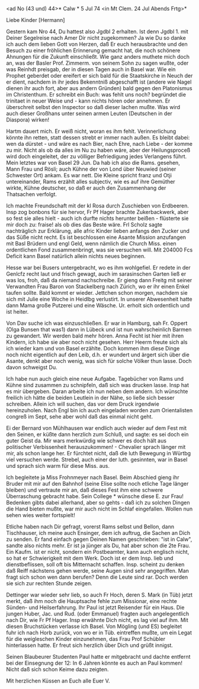 <ad No (43 und) 44>* Calw <Sonntag>* 5 Jul 74
 <in Mt Clem. 24 Jul Abends Frtg>*

Liebe Kinder [Hermann]

Gestern kam Nro 44, Du hattest also Jgdbl 2 erhalten. Ist denn Jgdbl 1. mit Deiner Segelreise nach Amer Dir nicht zugekommen? Ja wie Du so danke ich auch dem lieben Gott von Herzen, daß Er euch herausbrachte und den Besuch zu einer fröhlichen Erinnerung gemacht hat, die noch schönere Ahnungen für die Zukunft einschließt. Wie ganz anders muthete mich doch an, was der Basler Prof. Zimmerm. von seinem Sohn zu sagen wußte, oder was Reinhdt preisgab, der in diesen Tagen auch in Basel war. Wie ein Prophet geberdet oder ereifert er sich bald für die Staatskirche in Neuch der er dient, nachdem in ihr jedes Bekenntniß abgeschafft ist (andere wie Nagel dienen ihr auch fort, aber aus andern Gründen) bald gegen den Platonismus im Christenthum. Er schreibt ein Buch: was fehlt uns noch? begründet die trinitaet in neuer Weise und - kann nichts hören oder annehmen. Er überschreit selbst den Inspector so daß dieser lachen mußte. Was wird auch dieser Großhans unter seinen armen Leuten (Deutschen in der Diaspora) wirken!

Hartm dauert mich. Er weiß nicht, woran es ihm fehlt. Verinnerlichung könnte ihn retten, statt dessen strebt er immer nach außen. Es bleibt dabei: wen da dürstet - und wäre es nach Bier, nach Ehre, nach Liebe - der komme zu mir. Nicht als ob da alles im Nu zu haben wäre, aber der Heilungsproceß wird doch eingeleitet, der zu völliger Befriedigung jedes Verlangens führt. 
Mein letztes war von Basel 29 Jun. Da hab ich also die Rams. gesehen, Mann Frau und Rösli; auch Kühne der von Lond über Neuwied (seiner Schwester Ort) ankam. Es war nett. Die Kleine spricht franz und Otji untereinander, Rams erzählt alles subjectiv, wie es auf ihre Gemüther wirkte, Kühne deutscher, so daß er auch den Zusammenhang der Thatsachen verfolgt.

Ich machte Freundschaft mit der kl Rosa durch Zuschieben von Erdbeeren. Insp zog bonbons für sie hervor, Fr Pf Hager brachte Zukerbackwerk, aber so fest sie alles hielt - auch ich durfte nichts herunter beißen - flüsterte sie mir doch zu: fraise! als ob dies das Beste wäre. Frl Scholz sagte nachträglich zur Erklärung, alle afric Kinder lieben anfangs den Zucker und das Süße nicht recht. Es ist beschlossen eine Asante Mission anzufangen mit Basl Brüdern und engl Geld, wenn nämlich die Church Miss. einen ordentlichen Fond zusammenbringt, was sie versuchen will. Mit 204000 Fcs Deficit kann Basel natürlich allein nichts neues beginnen.

Hesse war bei Busers untergebracht, wo es ihm wohlgefiel. Er redete in der Genlcfz recht laut und frisch gewagt, auch im sarasinschen Garten ließ er was los, froh, daß da niemand nachschreibe. Er gieng dann Freitg mit seiner Verwandten Frau Baron von Stackelberg nach Zürich, wo er ihr einen Enkel taufen sollte. Bald kommt er wieder. Jettchen schon morgen, nachdem sie sich mit Julie eine Woche in Heidlbg verlustirt. In unserer Abwesenheit hatte dann Mama große Putzerei und eine Wäsche. Ur. erholt sich ordentlich und ist heiter.

Von Dav suche ich was einzuschließen. Er war in Hamburg, sah Fr. Oppert (Olga Bunsen that was1) dann in Lübeck und ist nun wahrscheinlich Barmen zu gewandert. Wir werden bald mehr hören. Anna Fecht ist hier mit ihren Kindern, ich habe sie aber noch nicht gesehen. Herr Heerm freute sich als ich wieder kam und von Basel erzählte. Doch kommen ihm diese Dinge noch nicht eigentlich auf den Leib, d.h. er wundert und ärgert sich über die Asante, denkt aber noch wenig, was sich für solche Völker thun lasse. Doch davon schweigst Du.

Ich habe nun auch gleich eine neue Aufgabe. Tagebücher von Rams und Kühne sind zusammen zu schnipfeln, daß sich was drucken lasse. Insp hat es mir übergeben. Daran arbeite ich nun neben dem andern. Ich wünschte freilich ich hätte die beiden Leutlein in der Nähe, so ließe sich besser schreiben. Allein ich will suchen, das vor dem Druck irgendwie hereinzuholen. Nach Engl bin ich auch eingeladen worden zum Orientalisten congreß im Sept, sehe aber wohl daß das einmal nicht geht.

Ei der Bernard von Mühlhausen war endlich auch wieder auf dem Fest mit den Seinen, er küßte dann herzlich zum Schluß, und sagte: es sei doch ein guter Geist da. Mir wars merkwürdig wie schwer es doch hält aus politischer Verbissenheit herauszukommen! - Chevalier sprach länger mit mir, als schon lange her. Er fürchtet nicht, daß die luth Bewegung in Würtbg viel versuchen werde. Strebel, auch einer der luth. gesinnten, war in Basel und sprach sich warm für diese Miss. aus.

Ich begleitete ja Miss Frohnmeyer nach Basel. Beim Abschied gieng ihr Bruder mit mir auf den Bahnhof (seine Elise sollte noch etliche Tage länger bleiben) und vertraute mir an, daß dieses Fest ihm eine schwere Überraschung gebracht habe. Sein College <Walker>* wünsche diese E. zur Frau! Bedenken gibts dabei allerhand, aber so gehts - daß ich zu solchen Dingen die Hand bieten mußte, war mir auch nicht im Schlaf eingefallen. Wollen nun sehen wies weiter fortspielt!

Etliche haben nach Dir gefragt, vorerst Rams selbst und Bellon, dann Tischhauser, ich meine auch Ensinger, dem ich auftrug, die Sachen an Dich zu senden. Er fand einfach gegen Deinen Namen geschrieben: "ist in Calw", sandte also nichts mehr. Er ist ja jünger als Du, hat aber schon die 2te Frau. Ein Kaufm. ist er nicht, sondern ein Postbeamter, kann auch englisch nicht, so hat er Schwierigkeit mit dem Werk. Doch ist er dem Insp. lieb und dienstbeflissen, soll oft bis Mitternacht schaffen. Insp. scheint zu denken daß Reiff nächstens gehen werde, seine Augen sind sehr angegriffen. Man fragt sich schon wen dann berufen? Denn die Leute sind rar. Doch werden sie sich zur rechten Stunde zeigen.

Dettinger war wieder sehr lieb, so auch Fr Hoch, deren S. Mark (in Tüb) jetzt merkt, daß ihm noch die Hauptsache fehle zum Missionar, eine rechte Sünden- und Heilserfahrung. Ihr Paul ist jetzt Reisender für ein Haus. Die jungen Huber, Jac. und Rud. (oder Emmanuel) fragten auch angelegentlich nach Dir, wie Fr Pf Hager. Insp erwähnte Dich nicht, es lag viel auf ihm. 
Mit diesen Bruchstücken verlasse ich Basel. Von Mögling (und ES) begleitet fuhr ich nach Horb zurück, von wo er in Tüb. eintreffen mußte, um ein Legat für die weigleschen Kinder einzunehmen, das Frau Prof Schübler hinterlassen hatte. Er freut sich herzlich über Dich und grüßt innigst.

Seinen Blaubeurer Studenten Paul hatte er mitgebracht und dachte entfernt bei der Einsegnung der 12: In 6 Jahren könnte es auch an Paul kommen! Nicht daß sich schon Keime dazu zeigten.

Mit herzlichen Küssen an Euch alle
 Euer V.

